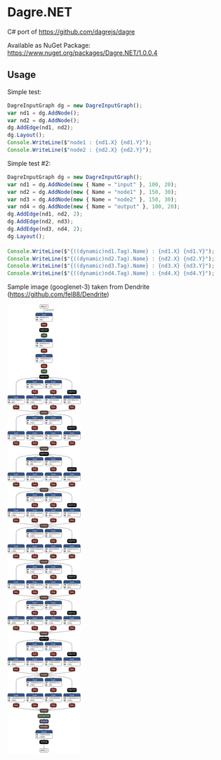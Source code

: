 # Dagre.NET

C# port of https://github.com/dagrejs/dagre

Available as NuGet Package: https://www.nuget.org/packages/Dagre.NET/1.0.0.4

## Usage
Simple test:
```javascript
DagreInputGraph dg = new DagreInputGraph();
var nd1 = dg.AddNode();
var nd2 = dg.AddNode();
dg.AddEdge(nd1, nd2);
dg.Layout(); 
Console.WriteLine($"node1 : {nd1.X} {nd1.Y}");
Console.WriteLine($"node2 : {nd2.X} {nd2.Y}");

```

Simple test #2:
```javascript
DagreInputGraph dg = new DagreInputGraph();
var nd1 = dg.AddNode(new { Name = "input" }, 100, 20);
var nd2 = dg.AddNode(new { Name = "node1" }, 150, 30);
var nd3 = dg.AddNode(new { Name = "node2" }, 150, 30);
var nd4 = dg.AddNode(new { Name = "output" }, 100, 20);
dg.AddEdge(nd1, nd2, 2);
dg.AddEdge(nd2, nd3);
dg.AddEdge(nd3, nd4, 2);
dg.Layout();

Console.WriteLine($"{((dynamic)nd1.Tag).Name} : {nd1.X} {nd1.Y}");
Console.WriteLine($"{((dynamic)nd2.Tag).Name} : {nd2.X} {nd2.Y}");
Console.WriteLine($"{((dynamic)nd3.Tag).Name} : {nd3.X} {nd3.Y}");
Console.WriteLine($"{((dynamic)nd4.Tag).Name} : {nd4.X} {nd4.Y}");
```

Sample image (googlenet-3) taken from Dendrite (https://github.com/fel88/Dendrite)

<img src="imgs/1.png"/>

